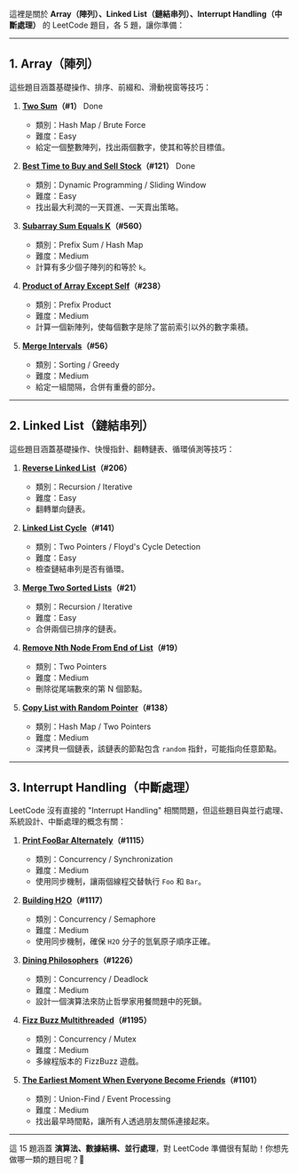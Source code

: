 這裡是關於 **Array（陣列）、Linked List（鏈結串列）、Interrupt Handling（中斷處理）** 的 LeetCode 題目，各 5 題，讓你準備：

---

## **1. Array（陣列）**
這些題目涵蓋基礎操作、排序、前綴和、滑動視窗等技巧：

1. **[Two Sum](https://leetcode.com/problems/two-sum/)（#1）** Done
   - 類別：Hash Map / Brute Force
   - 難度：Easy
   - 給定一個整數陣列，找出兩個數字，使其和等於目標值。

2. **[Best Time to Buy and Sell Stock](https://leetcode.com/problems/best-time-to-buy-and-sell-stock/)（#121）** Done
   - 類別：Dynamic Programming / Sliding Window
   - 難度：Easy
   - 找出最大利潤的一天買進、一天賣出策略。

3. **[Subarray Sum Equals K](https://leetcode.com/problems/subarray-sum-equals-k/)（#560）**
   - 類別：Prefix Sum / Hash Map
   - 難度：Medium
   - 計算有多少個子陣列的和等於 `k`。

4. **[Product of Array Except Self](https://leetcode.com/problems/product-of-array-except-self/)（#238）**
   - 類別：Prefix Product
   - 難度：Medium
   - 計算一個新陣列，使每個數字是除了當前索引以外的數字乘積。

5. **[Merge Intervals](https://leetcode.com/problems/merge-intervals/)（#56）**
   - 類別：Sorting / Greedy
   - 難度：Medium
   - 給定一組間隔，合併有重疊的部分。

---

## **2. Linked List（鏈結串列）**
這些題目涵蓋基礎操作、快慢指針、翻轉鏈表、循環偵測等技巧：

1. **[Reverse Linked List](https://leetcode.com/problems/reverse-linked-list/)（#206）**
   - 類別：Recursion / Iterative
   - 難度：Easy
   - 翻轉單向鏈表。

2. **[Linked List Cycle](https://leetcode.com/problems/linked-list-cycle/)（#141）**
   - 類別：Two Pointers / Floyd's Cycle Detection
   - 難度：Easy
   - 檢查鏈結串列是否有循環。

3. **[Merge Two Sorted Lists](https://leetcode.com/problems/merge-two-sorted-lists/)（#21）**
   - 類別：Recursion / Iterative
   - 難度：Easy
   - 合併兩個已排序的鏈表。

4. **[Remove Nth Node From End of List](https://leetcode.com/problems/remove-nth-node-from-end-of-list/)（#19）**
   - 類別：Two Pointers
   - 難度：Medium
   - 刪除從尾端數來的第 N 個節點。

5. **[Copy List with Random Pointer](https://leetcode.com/problems/copy-list-with-random-pointer/)（#138）**
   - 類別：Hash Map / Two Pointers
   - 難度：Medium
   - 深拷貝一個鏈表，該鏈表的節點包含 `random` 指針，可能指向任意節點。

---

## **3. Interrupt Handling（中斷處理）**
LeetCode 沒有直接的 "Interrupt Handling" 相關問題，但這些題目與並行處理、系統設計、中斷處理的概念有關：

1. **[Print FooBar Alternately](https://leetcode.com/problems/print-foobar-alternately/)（#1115）**
   - 類別：Concurrency / Synchronization
   - 難度：Medium
   - 使用同步機制，讓兩個線程交替執行 `Foo` 和 `Bar`。

2. **[Building H2O](https://leetcode.com/problems/building-h2o/)（#1117）**
   - 類別：Concurrency / Semaphore
   - 難度：Medium
   - 使用同步機制，確保 `H2O` 分子的氫氧原子順序正確。

3. **[Dining Philosophers](https://leetcode.com/problems/the-dining-philosophers/)（#1226）**
   - 類別：Concurrency / Deadlock
   - 難度：Medium
   - 設計一個演算法來防止哲學家用餐問題中的死鎖。

4. **[Fizz Buzz Multithreaded](https://leetcode.com/problems/fizz-buzz-multithreaded/)（#1195）**
   - 類別：Concurrency / Mutex
   - 難度：Medium
   - 多線程版本的 FizzBuzz 遊戲。

5. **[The Earliest Moment When Everyone Become Friends](https://leetcode.com/problems/the-earliest-moment-when-everyone-become-friends/)（#1101）**
   - 類別：Union-Find / Event Processing
   - 難度：Medium
   - 找出最早時間點，讓所有人透過朋友關係連接起來。

---

這 15 題涵蓋 **演算法、數據結構、並行處理**，對 LeetCode 準備很有幫助！你想先做哪一類的題目呢？🚀